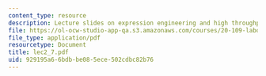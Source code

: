```yaml
---
content_type: resource
description: Lecture slides on expression engineering and high throughput technologies.
file: https://ol-ocw-studio-app-qa.s3.amazonaws.com/courses/20-109-laboratory-fundamentals-in-biological-engineering-fall-2007/929195a66bdbbe085ece502cdbc82b76_lec2_7.pdf
file_type: application/pdf
resourcetype: Document
title: lec2_7.pdf
uid: 929195a6-6bdb-be08-5ece-502cdbc82b76
---
```

